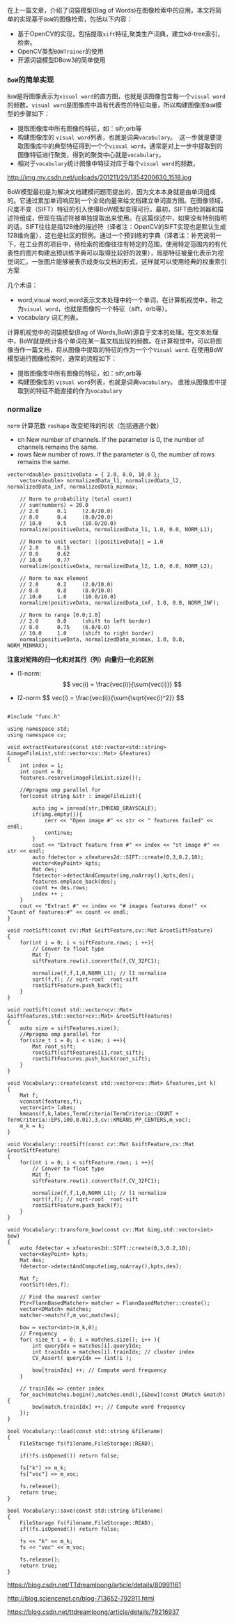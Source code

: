 

在上一篇文章，介绍了词袋模型(Bag of Words)在图像检索中的应用。本文将简单的实现基于`BoW`的图像检索，包括以下内容：
- 基于OpenCV的实现，包括提取`sift`特征,聚类生产词典，建立kd-tree索引，检索。
- OpenCV类型`BOWTrainer`的使用
- 开源词袋模型DBow3的简单使用

### `BoW`的简单实现

`BoW`是将图像表示为`visual word`的直方图，也就是该图像包含每一个`visual word`的频数。`visual word`是图像库中具有代表性的特征向量，所以构建图像库`BoW`模型的步骤如下：
- 提取图像库中所有图像的特征，如：sifr,orb等
- 构建图像库的 `visual word`列表，也就是词典`vocabulary`。　这一步就是要提取图像库中的典型特征得到一个个`visual word`，通常是对上一步中提取到的图像特征进行聚类，得到的聚类中心就是`vocabulary`。
- 相对于`vocabulary`统计图像中特征对应于每个`visual word`的频数，

http://img.my.csdn.net/uploads/201211/29/1354200630_1518.jpg


BoW模型最初是为解决文档建模问题而提出的，因为文本本身就是由单词组成的。它通过累加单词响应到一个全局向量来给文档建立单词直方图。在图像领域，尺度不变（SIFT）特征的引入使得BoW模型变得可行。最初，SIFT由检测器和描述符组成，但现在描述符被单独提取出来使用。在这篇综述中，如果没有特别指明的话，SIFT往往是指128维的描述符（译者注：OpenCV的SIFT实现也是默认生成128维向量），这也是社区的惯例。通过一个预训练的字典（译者注：补充说明一下，在工业界的项目中，待检索的图像往往有特定的范围，使用特定范围内的有代表性的图片构建出预训练字典可以取得比较好的效果），局部特征被量化表示为视觉词汇。一张图片能够被表示成类似文档的形式，这样就可以使用经典的权重索引方案


几个术语：
- word,visual word,word表示文本处理中的一个单词，在计算机视觉中，称之为`visual word`，也就是图像的一个特征（sift，orb等）。
- vocabulary 词汇列表。

计算机视觉中的词袋模型(Bag of Words,BoW)源自于文本的处理。在文本处理中，BoW就是统计各个单词在某一篇文档出现的频数。在计算视觉中，可以将图像当作一篇文档，将从图像中提取的特征的作为一个个`Visual word`.
在使用BoW模型进行图像检索时，通常的流程如下：
- 提取图像库中所有图像的特征，如：sifr,orb等
- 构建图像库的 `visual word`列表，也就是词典`vocabulary`。 直接从图像库中提取到的特征不能直接的作为`vocabulary`

### normalize

`norm` 计算范数
`reshape` 改变矩阵的形状（包括通道个数）
 - cn	New number of channels. If the parameter is 0, the number of channels remains the same.
 - rows	New number of rows. If the parameter is 0, the number of rows remains the same. 

```
vector<double> positiveData = { 2.0, 8.0, 10.0 };
    vector<double> normalizedData_l1, normalizedData_l2, normalizedData_inf, normalizedData_minmax;
    
    // Norm to probability (total count)
    // sum(numbers) = 20.0
    // 2.0      0.1     (2.0/20.0)
    // 8.0      0.4     (8.0/20.0)
    // 10.0     0.5     (10.0/20.0)
    normalize(positiveData, normalizedData_l1, 1.0, 0.0, NORM_L1);
    
    // Norm to unit vector: ||positiveData|| = 1.0
    // 2.0      0.15
    // 8.0      0.62
    // 10.0     0.77
    normalize(positiveData, normalizedData_l2, 1.0, 0.0, NORM_L2);
    
    // Norm to max element
    // 2.0      0.2     (2.0/10.0)
    // 8.0      0.8     (8.0/10.0)
    // 10.0     1.0     (10.0/10.0)
    normalize(positiveData, normalizedData_inf, 1.0, 0.0, NORM_INF);
    
    // Norm to range [0.0;1.0]
    // 2.0      0.0     (shift to left border)
    // 8.0      0.75    (6.0/8.0)
    // 10.0     1.0     (shift to right border)
    normalipositiveData, normalizedData_minmax, 1.0, 0.0, NORM_MINMAX);
```
**注意对矩阵的归一化和对其行（列）向量归一化的区别**

- l1-norm: 
$$
    vec(i) = \frac{vec(i)}{\sum{vec(i)}}
$$

- l2-norm
$$
    vec(i) = \frac{vec(i)}{\sum{\sqrt{vec(i)^2}}
$$

```

#include "func.h"

using namespace std;
using namespace cv;

void extractFeatures(const std::vector<std::string> &imageFileList,std::vector<cv::Mat> &features)
{
    int index = 1;
    int count = 0;
    features.reserve(imageFileList.size());

    //#pragma omp parallel for
    for(const string &str : imageFileList){

        auto img = imread(str,IMREAD_GRAYSCALE);
        if(img.empty()){
            cerr << "Open image #" << str << " features failed" << endl;
            continue;
        }
        cout << "Extract feature from #" << index << "st image #" << str << endl;
        auto fdetector = xfeatures2d::SIFT::create(0,3,0.2,10);
        vector<KeyPoint> kpts;
        Mat des;
        fdetector->detectAndCompute(img,noArray(),kpts,des);
        features.emplace_back(des); 
        count += des.rows;
        index ++ ;
    }   
    cout << "Extract #" << index << "# images features done!" << "Count of features:#" << count << endl;
}

void rootSift(const cv::Mat &siftFeature,cv::Mat &rootSiftFeature)
{   
    for(int i = 0; i < siftFeature.rows; i ++){
        // Conver to float type
        Mat f;
        siftFeature.row(i).convertTo(f,CV_32FC1);

        normalize(f,f,1,0,NORM_L1); // l1 normalize
        sqrt(f,f); // sqrt-root  root-sift
        rootSiftFeature.push_back(f);
    }
}

void rootSift(const std::vector<cv::Mat> &siftFeatures,std::vector<cv::Mat> &rootSiftFeatures)
{   
    auto size = siftFeatures.size();
    //#pragma omp parallel for
    for(size_t i = 0; i < size; i ++){
        Mat root_sift;
        rootSift(siftFeatures[i],root_sift);
        rootSiftFeatures.push_back(root_sift);
    }
}

void Vocabulary::create(const std::vector<cv::Mat> &features,int k)
{
    Mat f;
    vconcat(features,f);
    vector<int> labes;
    kmeans(f,k,labes,TermCriteria(TermCriteria::COUNT + TermCriteria::EPS,100,0.01),3,cv::KMEANS_PP_CENTERS,m_voc);
    m_k = k;
}

void Vocabulary::rootSift(const cv::Mat &siftFeature,cv::Mat &rootSiftFeature)
{   
    for(int i = 0; i < siftFeature.rows; i ++){
        // Conver to float type
        Mat f;
        siftFeature.row(i).convertTo(f,CV_32FC1);

        normalize(f,f,1,0,NORM_L1); // l1 normalize
        sqrt(f,f); // sqrt-root  root-sift
        rootSiftFeature.push_back(f);
    }
}

void Vocabulary::transform_bow(const cv::Mat &img,std::vector<int> bow)
{
    auto fdetector = xfeatures2d::SIFT::create(0,3,0.2,10);
    vector<KeyPoint> kpts;
    Mat des;
    fdetector->detectAndCompute(img,noArray(),kpts,des);

    Mat f;
    rootSift(des,f);

    // Find the nearest center
    Ptr<FlannBasedMatcher> matcher = FlannBasedMatcher::create();
    vector<DMatch> matches;
    matcher->match(f,m_voc,matches);

    bow = vector<int>(m_k,0);
    // Frequency
    for( size_t i = 0; i < matches.size(); i++ ){
        int queryIdx = matches[i].queryIdx;
        int trainIdx = matches[i].trainIdx; // cluster index
        CV_Assert( queryIdx == (int)i );

        bow[trainIdx] ++; // Compute word frequency
    }

    // trainIdx => center index
    for_each(matches.begin(),matches.end(),[&bow](const DMatch &match){
        bow[match.trainIdx] ++; // Compute word frequency
    });
}

bool Vocabulary::load(const std::string &filename)
{
    FileStorage fs(filename,FileStorage::READ);

    if(!fs.isOpened()) return false;

    fs["k"] >> m_k;
    fs["voc"] >> m_voc;

    fs.release();
    return true;
}

bool Vocabulary::save(const std::string &filename)
{
    FileStorage fs(filename,FileStorage::READ);
    if(!fs.isOpened()) return false;

    fs << "k" << m_k;
    fs << "voc" << m_voc;
    
    fs.release();
    return true;
}
```

https://blog.csdn.net/TTdreamloong/article/details/80991161

http://blog.sciencenet.cn/blog-713652-792911.html

https://blog.csdn.net/ttdreamloong/article/details/79216937